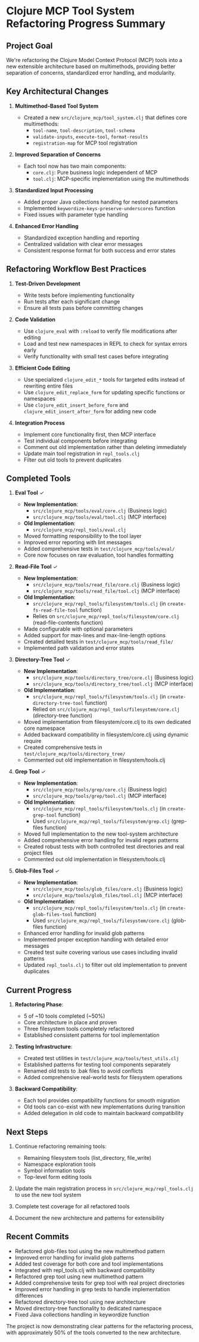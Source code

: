 # Clojure MCP Tool System Refactoring Progress Summary

## Project Goal
We're refactoring the Clojure Model Context Protocol (MCP) tools into a new extensible architecture based on multimethods, providing better separation of concerns, standardized error handling, and modularity.

## Key Architectural Changes

1. **Multimethod-Based Tool System**
   - Created a new `src/clojure_mcp/tool_system.clj` that defines core multimethods:
     - `tool-name`, `tool-description`, `tool-schema`
     - `validate-inputs`, `execute-tool`, `format-results`
     - `registration-map` for MCP tool registration

2. **Improved Separation of Concerns**
   - Each tool now has two main components:
     - `core.clj`: Pure business logic independent of MCP
     - `tool.clj`: MCP-specific implementation using the multimethods

3. **Standardized Input Processing**
   - Added proper Java collections handling for nested parameters
   - Implemented `keywordize-keys-preserve-underscores` function
   - Fixed issues with parameter type handling

4. **Enhanced Error Handling**
   - Standardized exception handling and reporting
   - Centralized validation with clear error messages
   - Consistent response format for both success and error states

## Refactoring Workflow Best Practices

1. **Test-Driven Development**
   - Write tests before implementing functionality
   - Run tests after each significant change
   - Ensure all tests pass before committing changes

2. **Code Validation**
   - Use `clojure_eval` with `:reload` to verify file modifications after editing
   - Load and test new namespaces in REPL to check for syntax errors early
   - Verify functionality with small test cases before integrating

3. **Efficient Code Editing**
   - Use specialized `clojure_edit_*` tools for targeted edits instead of rewriting entire files
   - Use `clojure_edit_replace_form` for updating specific functions or namespaces
   - Use `clojure_edit_insert_before_form` and `clojure_edit_insert_after_form` for adding new code

4. **Integration Process**
   - Implement core functionality first, then MCP interface
   - Test individual components before integrating
   - Comment out old implementation rather than deleting immediately
   - Update main tool registration in `repl_tools.clj`
   - Filter out old tools to prevent duplicates

## Completed Tools

1. **Eval Tool** ✓
   - **New Implementation**: 
     - `src/clojure_mcp/tools/eval/core.clj` (Business logic)
     - `src/clojure_mcp/tools/eval/tool.clj` (MCP interface)
   - **Old Implementation**: 
     - `src/clojure_mcp/repl_tools/eval.clj`
   - Moved formatting responsibility to the tool layer
   - Improved error reporting with lint messages
   - Added comprehensive tests in `test/clojure_mcp/tools/eval/`
   - Core now focuses on raw evaluation, tool handles formatting

2. **Read-File Tool** ✓
   - **New Implementation**: 
     - `src/clojure_mcp/tools/read_file/core.clj` (Business logic)
     - `src/clojure_mcp/tools/read_file/tool.clj` (MCP interface)
   - **Old Implementation**: 
     - `src/clojure_mcp/repl_tools/filesystem/tools.clj` (in `create-fs-read-file-tool` function)
     - Relies on `src/clojure_mcp/repl_tools/filesystem/core.clj` (read-file-contents function)
   - Made configurable with optional parameters
   - Added support for max-lines and max-line-length options
   - Created detailed tests in `test/clojure_mcp/tools/read_file/`
   - Implemented path validation and error states

3. **Directory-Tree Tool** ✓
   - **New Implementation**: 
     - `src/clojure_mcp/tools/directory_tree/core.clj` (Business logic)
     - `src/clojure_mcp/tools/directory_tree/tool.clj` (MCP interface)
   - **Old Implementation**: 
     - `src/clojure_mcp/repl_tools/filesystem/tools.clj` (in `create-directory-tree-tool` function)
     - Relied on `src/clojure_mcp/repl_tools/filesystem/core.clj` (directory-tree function)
   - Moved implementation from filesystem/core.clj to its own dedicated core namespace
   - Added backward compatibility in filesystem/core.clj using dynamic require
   - Created comprehensive tests in `test/clojure_mcp/tools/directory_tree/`
   - Commented out old implementation in filesystem/tools.clj

4. **Grep Tool** ✓
   - **New Implementation**: 
     - `src/clojure_mcp/tools/grep/core.clj` (Business logic)
     - `src/clojure_mcp/tools/grep/tool.clj` (MCP interface)
   - **Old Implementation**: 
     - `src/clojure_mcp/repl_tools/filesystem/tools.clj` (in `create-grep-tool` function)
     - Used `src/clojure_mcp/repl_tools/filesystem/grep.clj` (grep-files function)
   - Moved full implementation to the new tool-system architecture
   - Added comprehensive error handling for invalid regex patterns
   - Created robust tests with both controlled test directories and real project files
   - Commented out old implementation in filesystem/tools.clj

5. **Glob-Files Tool** ✓
   - **New Implementation**: 
     - `src/clojure_mcp/tools/glob_files/core.clj` (Business logic)
     - `src/clojure_mcp/tools/glob_files/tool.clj` (MCP interface)
   - **Old Implementation**: 
     - `src/clojure_mcp/repl_tools/filesystem/tools.clj` (in `create-glob-files-tool` function)
     - Used `src/clojure_mcp/repl_tools/filesystem/core.clj` (glob-files function)
   - Enhanced error handling for invalid glob patterns
   - Implemented proper exception handling with detailed error messages
   - Created test suite covering various use cases including invalid patterns
   - Updated `repl_tools.clj` to filter out old implementation to prevent duplicates

## Current Progress

1. **Refactoring Phase**: 
   - 5 of ~10 tools completed (~50%)
   - Core architecture in place and proven
   - Three filesystem tools completely refactored
   - Established consistent patterns for tool implementation

2. **Testing Infrastructure**:
   - Created test utilities in `test/clojure_mcp/tools/test_utils.clj`
   - Established patterns for testing tool components separately
   - Renamed old tests to .bak files to avoid conflicts
   - Added comprehensive real-world tests for filesystem operations

3. **Backward Compatibility**:
   - Each tool provides compatibility functions for smooth migration
   - Old tools can co-exist with new implementations during transition
   - Added delegation in old code to maintain backward compatibility

## Next Steps

1. Continue refactoring remaining tools:
   - Remaining filesystem tools (list_directory, file_write)
   - Namespace exploration tools
   - Symbol information tools
   - Top-level form editing tools

2. Update the main registration process in `src/clojure_mcp/repl_tools.clj` to use the new tool system

3. Complete test coverage for all refactored tools

4. Document the new architecture and patterns for extensibility

## Recent Commits
- Refactored glob-files tool using the new multimethod pattern
- Improved error handling for invalid glob patterns
- Added test coverage for both core and tool implementations
- Integrated with repl_tools.clj with backward compatibility
- Refactored grep tool using new multimethod pattern
- Added comprehensive tests for grep tool with real project directories
- Improved error handling in grep tests to handle implementation differences
- Refactored directory-tree tool using new architecture
- Moved directory-tree functionality to dedicated namespace
- Fixed Java collections handling in keywordize function

The project is now demonstrating clear patterns for the refactoring process, with approximately 50% of the tools converted to the new architecture.